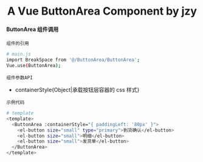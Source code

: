 <h1 align="center">
  A Vue ButtonArea Component by jzy
</h1>

#### ButtonArea 组件调用

`组件的引用`

```bash
# main.js
import BreakSpace from '@/ButtonArea/ButtonArea';
Vue.use(ButtonArea);
```

`组件参数API`

- containerStyle{Object|承载按钮层容器的 css 样式}

`示例代码`

```bash
# template
<template>
  <ButtonArea :containerStyle="{ paddingLeft: '80px' }">
    <el-button size="small" type="primary">到货确认</el-button>
    <el-button size="small">明细</el-button>
    <el-button size="small">发货单</el-button>
  </ButtonArea>
</template>
```
